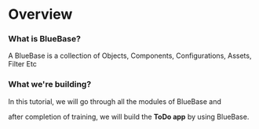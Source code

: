 # Overview

### **What is BlueBase?**

A BlueBase is a collection of Objects, Components, Configurations, Assets, Filter Etc

### **What we're building?**

In this tutorial, we will go through all the modules of BlueBase and&#x20;

after completion of training, we will build the **ToDo app** by using BlueBase.

